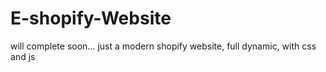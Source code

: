 # E-shopify-Website
will complete soon...
just a modern shopify website, full dynamic,  with css and js  
